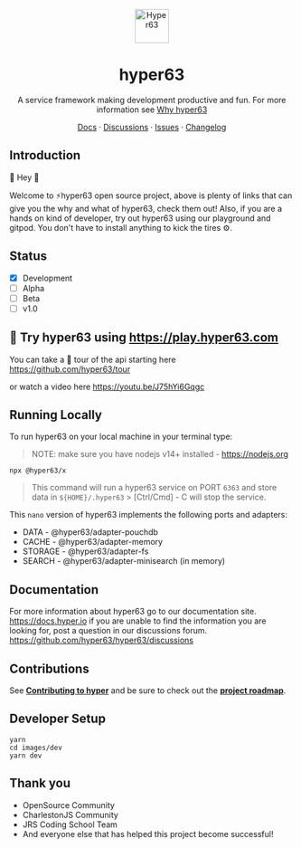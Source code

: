<p align="center">
  <a href="https://www.hyper63.com">
    <img alt="Hyper63" src="hyper63-logo.png" width="60" />
  </a>
</p>

<h1 align="center">
  hyper63
</h1>

<p align="center">
  A service framework making development productive and fun.
  For more information see <a href="https://youtu.be/i-QLw7VCCMw">Why hyper63</a>
</p>

<p align="center">
  <a href="https://docs.hyper.io/">Docs</a>
  <span> · </span>
  <a href="https://github.com/hyper63/hyper63/discussions">Discussions</a>
  <span> · </span>
  <a href="https://github.com/hyper63/hyper63/issues">Issues</a>
  <span> · </span>
  <a href="https://docs.hyper.io/changelog">Changelog</a>
</p>

## Introduction

👋 Hey 👋

Welcome to ⚡hyper63 open source project, above is plenty of links that can give
you the why and what of hyper63, check them out! Also, if you are a hands on
kind of developer, try out hyper63 using our playground and gitpod. You don't
have to install anything to kick the tires ⚙️.

## Status

- [x] Development
- [ ] Alpha
- [ ] Beta
- [ ] v1.0

## 🧪 Try hyper63 using https://play.hyper63.com

You can take a 🎫 tour of the api starting here https://github.com/hyper63/tour

or watch a video here https://youtu.be/J75hYi6Gqgc

## Running Locally

To run hyper63 on your local machine in your terminal type:

> NOTE: make sure you have nodejs v14+ installed - https://nodejs.org

```
npx @hyper63/x
```

> This command will run a hyper63 service on PORT `6363` and store data in
> `${HOME}/.hyper63` > [Ctrl/Cmd] - C will stop the service.

This `nano` version of hyper63 implements the following ports and adapters:

- DATA - @hyper63/adapter-pouchdb
- CACHE - @hyper63/adapter-memory
- STORAGE - @hyper63/adapter-fs
- SEARCH - @hyper63/adapter-minisearch (in memory)

## Documentation

For more information about hyper63 go to our documentation site. https://docs.hyper.io if you are unable to find the information you are looking for, post a question in our discussions forum. https://github.com/hyper63/hyper63/discussions

## Contributions

See **[Contributing to hyper](https://docs.hyper.io/contributing-to-hyper)** and be sure to check out the **[project roadmap](https://github.com/hyper63/hyper63/projects/1)**. 

## Developer Setup 

```
yarn
cd images/dev
yarn dev
```

## Thank you

- OpenSource Community
- CharlestonJS Community
- JRS Coding School Team
- And everyone else that has helped this project become successful!
